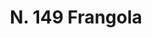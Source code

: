 ---
title: "N. 149 Frangola"
permalink: "/edition/plant149/"
plant-name: "N. 149"
plant-number: "149"
plant-xml: "/assets/xml/plant149.xml"
plant-img1: "/assets/img/plant149_verso.jpg"
plant-img2: "/assets/img/plant149.jpg"
plant-title: "N. 149 Frangola"
plant-wfo-link: ""
plant-kew-link: ""
plant-taxon-content: "Lonicera Xylosteum L."
layout: single-xml
---